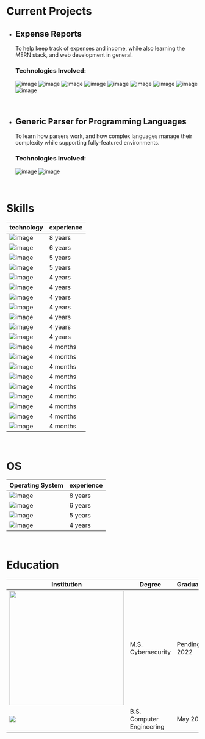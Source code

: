 # Current Projects
- ## Expense Reports
  To help keep track of expenses and income, while also learning the MERN stack, and web development in general.
  ### Technologies Involved:
   ![image][mongoDB] ![image][express] ![image][react] ![image][node] ![image][ts] ![image][rr] ![image][bs] ![image][gh-pages] ![image][heroku]
  
&nbsp;
  
- ## Generic Parser for Programming Languages
  To learn how parsers work, and how complex languages manage their complexity while supporting fully-featured environments. 
  ### Technologies Involved:
  ![image][cpp] ![image][cmake]
  
&nbsp;

# Skills
technology | experience
---------- | ----------
![image][c] | 8 years
![image][cpp] | 6 years
![image][python] | 5 years
![image][cmake] | 5 years
![image][shell] | 4 years
![image][git] | 4 years
![image][cs] | 4 years
![image][html] | 4 years
![image][css] | 4 years
![image][js] | 4 years
![image][unity] | 4 years
![image][mongoDB] | 4 months
![image][express] | 4 months
![image][react] | 4 months
![image][node] | 4 months
![image][ts] | 4 months
![image][bs] | 4 months
![image][rr] | 4 months
![image][heroku] | 4 months
![image][gh-pages] | 4 months

&nbsp;

# OS
Operating System | experience
---------------- | ----------
![image][windows] | 8 years
![image][linux] | 6 years
![image][macOS] | 5 years
![image][vxWorks] | 4 years

&nbsp;

# Education
Institution | Degree | Graduated
----------- | ------ | ---------
<img src="https://www.nyu.edu/employees/resources-and-services/media-and-communications/styleguide/downloads/jcr:content/1/par-left/colctrl/2/nyuimage.img.1280.high.png/1492806662756.png" width=300px height=auto /> | M.S. Cybersecurity | Pending 2022
<img src="https://www.ucf.edu/brand/files/2016/07/UCFmark-Small_horizontal_KGrgb_72ppi-1.png" /> | B.S. Computer Engineering | May 2018

<!-- Links for technologies for Expense Reports -->
[mongoDB]: https://img.shields.io/badge/Mongo-47A248?style=for-the-badge&logo=MongoDB&logoColor=white
[express]: https://img.shields.io/badge/Express-404D59?style=for-the-badge
[react]: https://img.shields.io/badge/React-222222?style=for-the-badge&logo=react&logoColor=61DAFB
[node]: https://img.shields.io/badge/Node-222222?style=for-the-badge&logo=Node.js
[ts]: https://img.shields.io/badge/TypeScript-007ACC?style=for-the-badge&logo=typescript&logoColor=white
[gh-pages]: https://img.shields.io/badge/Github%20Pages-100000?style=for-the-badge&logo=github&logoColor=white

<!-- Links for technologies for Generic Parser for Programming Languages -->
[cpp]: https://img.shields.io/badge/C%2B%2B-00599C?style=for-the-badge&logo=c%2B%2B&logoColor=white
[cmake]: https://img.shields.io/badge/Cmake-00599C?style=for-the-badge&logo=cmake&logoColor=white

<!-- Links for Skills -->
[shell]: https://img.shields.io/badge/Shell%20Script-121011?style=for-the-badge&logo=gnu-bash&logoColor=white
[git]: https://img.shields.io/badge/Git-00599C?style=for-the-badge&logo=git&logoColor=white
[python]: https://img.shields.io/badge/Python-14354C?style=for-the-badge&logo=python&logoColor=white
[cs]: https://img.shields.io/badge/C%23-239120?style=for-the-badge&logo=c-sharp&logoColor=white
[html]: https://img.shields.io/badge/HTML-E34F26?style=for-the-badge&logo=html5&logoColor=white
[css]: https://img.shields.io/badge/CSS-1572B6?style=for-the-badge&logo=css3&logoColor=white
[js]: https://img.shields.io/badge/JavaScript-F7DF1E?style=for-the-badge&logo=javascript&logoColor=black
[c]: https://img.shields.io/badge/C-00599C?style=for-the-badge&logo=c&logoColor=white
[bs]: https://img.shields.io/badge/Bootstrap-563D7C?style=for-the-badge&logo=bootstrap&logoColor=white
[rr]: https://img.shields.io/badge/React%20Router-CA4245?style=for-the-badge&logo=react-router&logoColor=white
[unity]: https://img.shields.io/badge/Unity-100000?style=for-the-badge&logo=unity&logoColor=white
[heroku]: https://img.shields.io/badge/Heroku-430098?style=for-the-badge&logo=heroku&logoColor=white

<!-- Links for OS -->
[linux]: https://img.shields.io/badge/Ubuntu-E95420?style=for-the-badge&logo=ubuntu&logoColor=white
[windows]: https://img.shields.io/badge/Windows-00599C?style=for-the-badge&logo=windows&logoColor=white
[macOS]: https://img.shields.io/badge/Mac%20OS-00599C?style=for-the-badge&logo=apple&logoColor=white
[vxWorks]: https://img.shields.io/badge/vxWorks-00599C?style=for-the-badge

